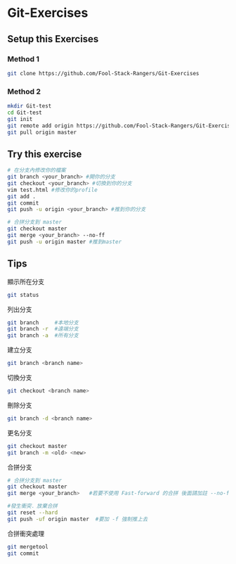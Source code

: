 # Git-Exercises


## Setup this Exercises
### Method 1
```sh
git clone https://github.com/Fool-Stack-Rangers/Git-Exercises
```
### Method 2
```sh
mkdir Git-test
cd Git-test
git init
git remote add origin https://github.com/Fool-Stack-Rangers/Git-Exercises.git
git pull origin master
```

## Try this exercise

```sh
# 在分支內修改你的檔案
git branch <your_branch> #開你的分支
git checkout <your_branch> #切換到你的分支
vim test.html #修改你的profile
git add .
git commit
git push -u origin <your_branch> #推到你的分支
```


```sh
# 合拼分支到 master
git checkout master
git merge <your_branch> --no-ff
git push -u origin master #推到master
```

## Tips
顯示所在分支
```sh
git status
```

列出分支
```sh
git branch     #本地分支
git branch -r  #遠端分支
git branch -a  #所有分支
```

建立分支
```sh
git branch <branch name>
```

切換分支
```sh
git checkout <branch name>
```

刪除分支
```sh
git branch -d <branch name>
```

更名分支
```sh
git checkout master
git branch -m <old> <new>
```

合拼分支
```sh
# 合拼分支到 master
git checkout master
git merge <your_branch>   #若要不使用 Fast-forward 的合拼 後面請加註 --no-ff

#發生衝突．放棄合拼
git reset --hard
git push -uf origin master  #要加 -f 強制推上去
```

合拼衝突處理
```sh
git mergetool
git commit
```
